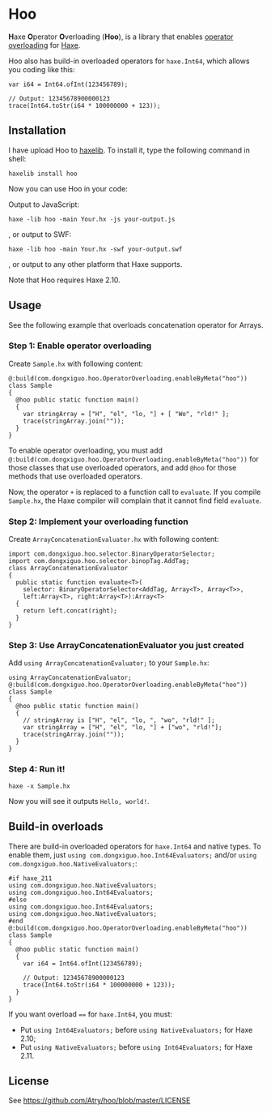 Hoo
=================

**H**axe **O**perator **O**verloading (**Hoo**), is a library that enables [operator overloading](https://en.wikipedia.org/wiki/Operator_overloading)
for [Haxe](http://www.haxe.org/).

Hoo also has build-in overloaded operators for `haxe.Int64`, which allows you coding like this:

    var i64 = Int64.ofInt(123456789);
    
    // Output: 12345678900000123
    trace(Int64.toStr(i64 * 100000000 + 123));

## Installation

I have upload Hoo to [haxelib](http://lib.haxe.org/p/hoo). To install it, type the following
command in shell:

    haxelib install hoo

Now you can use Hoo in your code:

Output to JavaScript:

    haxe -lib hoo -main Your.hx -js your-output.js

, or output to SWF:

    haxe -lib hoo -main Your.hx -swf your-output.swf

, or output to any other platform that Haxe supports.

Note that Hoo requires Haxe 2.10.

## Usage

See the following example that overloads concatenation operator for Arrays.

### Step 1: Enable operator overloading

Create `Sample.hx` with following content:

    @:build(com.dongxiguo.hoo.OperatorOverloading.enableByMeta("hoo"))
    class Sample
    {
      @hoo public static function main() 
      {
        var stringArray = ["H", "el", "lo, "] + [ "Wo", "rld!" ];
        trace(stringArray.join(""));
      }
    }

To enable operator overloading, you must add `@:build(com.dongxiguo.hoo.OperatorOverloading.enableByMeta("hoo"))`
for those classes that use overloaded operators, and add `@hoo` for those methods that use overloaded operators.

Now, the operator `+` is replaced to a function call to `evaluate`.
If you compile `Sample.hx`, the Haxe compiler will complain that it cannot find field `evaluate`.

### Step 2: Implement your overloading function

Create `ArrayConcatenationEvaluator.hx` with following content:

    import com.dongxiguo.hoo.selector.BinaryOperatorSelector;
    import com.dongxiguo.hoo.selector.binopTag.AddTag;
    class ArrayConcatenationEvaluator
    {
      public static function evaluate<T>(
        selector: BinaryOperatorSelector<AddTag, Array<T>, Array<T>>,
        left:Array<T>, right:Array<T>):Array<T>
      {
        return left.concat(right);
      }
    }

### Step 3: Use ArrayConcatenationEvaluator you just created

Add `using ArrayConcatenationEvaluator;` to your `Sample.hx`:

    using ArrayConcatenationEvaluator;
    @:build(com.dongxiguo.hoo.OperatorOverloading.enableByMeta("hoo"))
    class Sample
    {
      @hoo public static function main() 
      {
        // stringArray is ["H", "el", "lo, ", "wo", "rld!" ];
        var stringArray = ["H", "el", "lo, "] + ["wo", "rld!"];
        trace(stringArray.join(""));
      }
    }

### Step 4: Run it!

    haxe -x Sample.hx

Now you will see it outputs `Hello, world!`.

## Build-in overloads

There are build-in overloaded operators for `haxe.Int64` and  native types.
To enable them, just `using com.dongxiguo.hoo.Int64Evaluators;` and/or
`using com.dongxiguo.hoo.NativeEvaluators;`:

    #if haxe_211
    using com.dongxiguo.hoo.NativeEvaluators;
    using com.dongxiguo.hoo.Int64Evaluators;
    #else
    using com.dongxiguo.hoo.Int64Evaluators;
    using com.dongxiguo.hoo.NativeEvaluators;
    #end
    @:build(com.dongxiguo.hoo.OperatorOverloading.enableByMeta("hoo"))
    class Sample
    {
      @hoo public static function main() 
      {
        var i64 = Int64.ofInt(123456789);
        
        // Output: 12345678900000123
        trace(Int64.toStr(i64 * 100000000 + 123));
      }
    }

If you want overload `==` for `haxe.Int64`, you must:
 * Put `using Int64Evaluators;` before `using NativeEvaluators;` for Haxe 2.10;
 * Put `using NativeEvaluators;` before `using Int64Evaluators;` for Haxe 2.11.

## License

See https://github.com/Atry/hoo/blob/master/LICENSE
